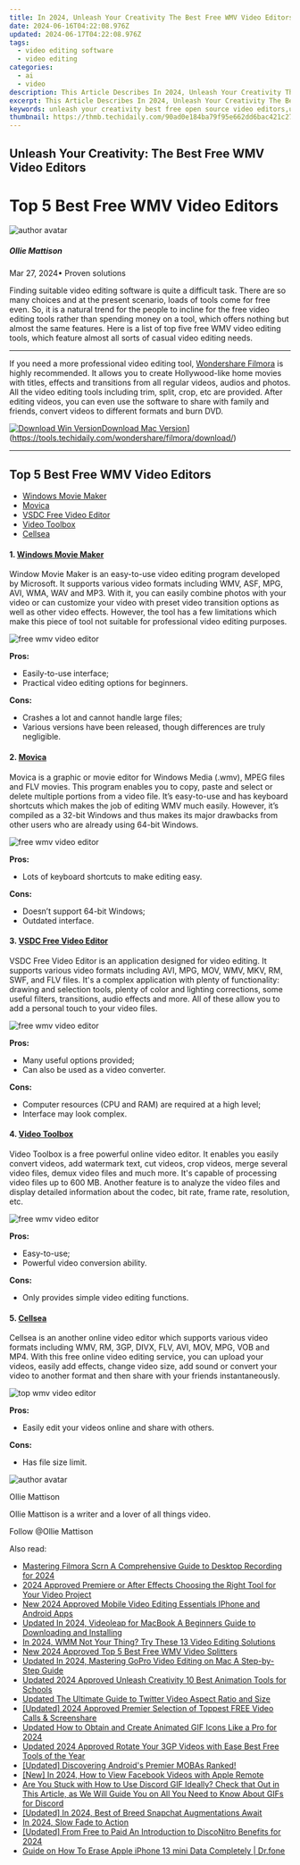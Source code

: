 ```yaml
---
title: In 2024, Unleash Your Creativity The Best Free WMV Video Editors
date: 2024-06-16T04:22:08.976Z
updated: 2024-06-17T04:22:08.976Z
tags: 
  - video editing software
  - video editing
categories: 
  - ai
  - video
description: This Article Describes In 2024, Unleash Your Creativity The Best Free WMV Video Editors
excerpt: This Article Describes In 2024, Unleash Your Creativity The Best Free WMV Video Editors
keywords: unleash your creativity best free open source video editors,unleash your creativity best free and open source video editors,unleash your creativity best apple video editors,unleash your creativity top free online video editors,unleash your creativity the top 10 free webm video editors,unleash your creativity the best free and paid android video editors,unleash your creativity the best free wmv video editors
thumbnail: https://thmb.techidaily.com/90ad0e184ba79f95e662dd6bac421c2714531f47a3dc9eccb9055a4b28f7166a.jpg
---
```


## Unleash Your Creativity: The Best Free WMV Video Editors

# Top 5 Best Free WMV Video Editors

![author avatar](https://images.wondershare.com/filmora/article-images/ollie-mattison.jpg)

##### Ollie Mattison

 Mar 27, 2024• Proven solutions

Finding suitable video editing software is quite a difficult task. There are so many choices and at the present scenario, loads of tools come for free even. So, it is a natural trend for the people to incline for the free video editing tools rather than spending money on a tool, which offers nothing but almost the same features. Here is a list of top five free WMV video editing tools, which feature almost all sorts of casual video editing needs.

---

If you need a more professional video editing tool, [Wondershare Filmora](https://tools.techidaily.com/wondershare/filmora/download/) is highly recommended. It allows you to create Hollywood-like home movies with titles, effects and transitions from all regular videos, audios and photos. All the video editing tools including trim, split, crop, etc are provided. After editing videos, you can even use the software to share with family and friends, convert videos to different formats and burn DVD.

[![Download Win Version](https://images.wondershare.com/filmora/guide/download-btn-win.jpg)](https://tools.techidaily.com/wondershare/filmora/download/)[Download Mac Version](https://images.wondershare.com/filmora/guide/download-btn-mac.jpg)](https://tools.techidaily.com/wondershare/filmora/download/)

---

## Top 5 Best Free WMV Video Editors

* [Windows Movie Maker](#tab%5F01)
* [Movica](#tab%5F02)
* [VSDC Free Video Editor](#tab%5F03)
* [Video Toolbox](#tab%5F04)
* [Cellsea](#tab%5F05)

#### 1\. [Windows Movie Maker](http://windows.microsoft.com/en-us/windows-live/movie-maker#t1=overview)

Window Movie Maker is an easy-to-use video editing program developed by Microsoft. It supports various video formats including WMV, ASF, MPG, AVI, WMA, WAV and MP3\. With it, you can easily combine photos with your video or can customize your video with preset video transition options as well as other video effects. However, the tool has a few limitations which make this piece of tool not suitable for professional video editing purposes.

![free wmv video editor](https://images.wondershare.com/topic/convert-video/windows-movie-maker.jpg "free wmv video editor")

**Pros:**

* Easily-to-use interface;
* Practical video editing options for beginners.

**Cons:**

* Crashes a lot and cannot handle large files;
* Various versions have been released, though differences are truly negligible.

#### 2\. [Movica](http://sourceforge.net/projects/movica/)

Movica is a graphic or movie editor for Windows Media (.wmv), MPEG files and FLV movies. This program enables you to copy, paste and select or delete multiple portions from a video file. It’s easy-to-use and has keyboard shortcuts which makes the job of editing WMV much easily. However, it’s compiled as a 32-bit Windows and thus makes its major drawbacks from other users who are already using 64-bit Windows.

![free wmv video editor](https://images.wondershare.com/topic/video-editing/movica.jpg "free wmv video editor")

**Pros:**

* Lots of keyboard shortcuts to make editing easy.

**Cons:**

* Doesn’t support 64-bit Windows;
* Outdated interface.

#### 3\. [VSDC Free Video Editor](http://vsdc-free-video-editor.software.informer.com/)

VSDC Free Video Editor is an application designed for video editing. It supports various video formats including AVI, MPG, MOV, WMV, MKV, RM, SWF, and FLV files. It's a complex application with plenty of functionality: drawing and selection tools, plenty of color and lighting corrections, some useful filters, transitions, audio effects and more. All of these allow you to add a personal touch to your video files.

![free wmv video editor](https://images.wondershare.com/images/multimedia/video-editor/vsdc-video-editor.jpg "free wmv video editor")

**Pros:**

* Many useful options provided;
* Can also be used as a video converter.

**Cons:**

* Computer resources (CPU and RAM) are required at a high level;
* Interface may look complex.

#### 4\. [Video Toolbox](http://www.videotoolbox.com/)

Video Toolbox is a free powerful online video editor. It enables you easily convert videos, add watermark text, cut videos, crop videos, merge several video files, demux video files and much more. It's capable of processing video files up to 600 MB. Another feature is to analyze the video files and display detailed information about the codec, bit rate, frame rate, resolution, etc.

![free wmv video editor](https://images.wondershare.com/images/multimedia/video-editor/video-toolbox.jpg "free wmv video editor")

**Pros:**

* Easy-to-use;
* Powerful video conversion ability.

**Cons:**

* Only provides simple video editing functions.

#### 5\. [Cellsea](http://www.cellsea.com/media/vindex.htm)

Cellsea is an another online video editor which supports various video formats including WMV, RM, 3GP, DIVX, FLV, AVI, MOV, MPG, VOB and MP4\. With this free online video editing service, you can upload your videos, easily add effects, change video size, add sound or convert your video to another format and then share with your friends instantaneously.

![top wmv video editor](https://images.wondershare.com/images/multimedia/video-editor/cellsea.jpg "top wmv video editor")

**Pros:**

* Easily edit your videos online and share with others.

**Cons:**

* Has file size limit.

![author avatar](https://images.wondershare.com/filmora/article-images/ollie-mattison.jpg)

Ollie Mattison

Ollie Mattison is a writer and a lover of all things video.

Follow @Ollie Mattison

<span class="atpl-alsoreadstyle">Also read:</span>
<div><ul>
<li><a href="https://ai-video-apps.techidaily.com/mastering-filmora-scrn-a-comprehensive-guide-to-desktop-recording-for-2024/"><u>Mastering Filmora Scrn A Comprehensive Guide to Desktop Recording for 2024</u></a></li>
<li><a href="https://ai-video-apps.techidaily.com/2024-approved-premiere-or-after-effects-choosing-the-right-tool-for-your-video-project/"><u>2024 Approved Premiere or After Effects Choosing the Right Tool for Your Video Project</u></a></li>
<li><a href="https://ai-video-apps.techidaily.com/new-2024-approved-mobile-video-editing-essentials-iphone-and-android-apps/"><u>New 2024 Approved Mobile Video Editing Essentials IPhone and Android Apps</u></a></li>
<li><a href="https://ai-video-apps.techidaily.com/updated-in-2024-videoleap-for-macbook-a-beginners-guide-to-downloading-and-installing/"><u>Updated In 2024, Videoleap for MacBook A Beginners Guide to Downloading and Installing</u></a></li>
<li><a href="https://ai-video-apps.techidaily.com/in-2024-wmm-not-your-thing-try-these-13-video-editing-solutions/"><u>In 2024, WMM Not Your Thing? Try These 13 Video Editing Solutions</u></a></li>
<li><a href="https://ai-video-apps.techidaily.com/new-2024-approved-top-5-best-free-wmv-video-splitters/"><u>New 2024 Approved Top 5 Best Free WMV Video Splitters</u></a></li>
<li><a href="https://ai-video-apps.techidaily.com/updated-in-2024-mastering-gopro-video-editing-on-mac-a-step-by-step-guide/"><u>Updated In 2024, Mastering GoPro Video Editing on Mac A Step-by-Step Guide</u></a></li>
<li><a href="https://ai-video-apps.techidaily.com/updated-2024-approved-unleash-creativity-10-best-animation-tools-for-schools/"><u>Updated 2024 Approved Unleash Creativity 10 Best Animation Tools for Schools</u></a></li>
<li><a href="https://ai-video-apps.techidaily.com/updated-the-ultimate-guide-to-twitter-video-aspect-ratio-and-size/"><u>Updated The Ultimate Guide to Twitter Video Aspect Ratio and Size</u></a></li>
<li><a href="https://video-capture.techidaily.com/updated-2024-approved-premier-selection-of-toppest-free-video-calls-and-screenshare/"><u>[Updated] 2024 Approved  Premier Selection of Toppest FREE Video Calls & Screenshare</u></a></li>
<li><a href="https://animation-videos.techidaily.com/updated-how-to-obtain-and-create-animated-gif-icons-like-a-pro-for-2024/"><u>Updated How to Obtain and Create Animated GIF Icons Like a Pro for 2024</u></a></li>
<li><a href="https://smart-video-editing.techidaily.com/updated-2024-approved-rotate-your-3gp-videos-with-ease-best-free-tools-of-the-year/"><u>Updated 2024 Approved Rotate Your 3GP Videos with Ease Best Free Tools of the Year</u></a></li>
<li><a href="https://visual-screen-recording.techidaily.com/1715859843460-updated-discovering-androids-premier-mobas-ranked/"><u>[Updated] Discovering Android's Premier MOBAs Ranked!</u></a></li>
<li><a href="https://facebook-clips.techidaily.com/new-in-2024-how-to-view-facebook-videos-with-apple-remote/"><u>[New] In 2024, How to View Facebook Videos with Apple Remote</u></a></li>
<li><a href="https://ai-video-editing.techidaily.com/are-you-stuck-with-how-to-use-discord-gif-ideally-check-that-out-in-this-article-as-we-will-guide-you-on-all-you-need-to-know-about-gifs-for-discord/"><u>Are You Stuck with How to Use Discord GIF Ideally? Check that Out in This Article, as We Will Guide You on All You Need to Know About GIFs for Discord</u></a></li>
<li><a href="https://snapchat-videos.techidaily.com/updated-in-2024-best-of-breed-snapchat-augmentations-await/"><u>[Updated] In 2024, Best of Breed Snapchat Augmentations Await</u></a></li>
<li><a href="https://article-tips.techidaily.com/in-2024-slow-fade-to-action/"><u>In 2024, Slow Fade to Action</u></a></li>
<li><a href="https://discord-videos.techidaily.com/updated-from-free-to-paid-an-introduction-to-disconitro-benefits-for-2024/"><u>[Updated] From Free to Paid  An Introduction to DiscoNitro Benefits for 2024</u></a></li>
<li><a href="https://techidaily.com/guide-on-how-to-erase-apple-iphone-13-mini-data-completely-drfone-by-drfone-ios-full-data-eraser-ios-full-data-eraser/"><u>Guide on How To Erase Apple iPhone 13 mini Data Completely | Dr.fone</u></a></li>
</ul></div>

<ins class="adsbygoogle"
      style="display:block"
      data-ad-client="ca-pub-7571918770474297"
      data-ad-slot="8358498916"
      data-ad-format="auto"
      data-full-width-responsive="true"></ins>